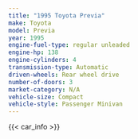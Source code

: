 ```yaml
---
title: "1995 Toyota Previa"
make: Toyota
model: Previa
year: 1995
engine-fuel-type: regular unleaded
engine-hp: 138
engine-cylinders: 4
transmission-type: Automatic
driven-wheels: Rear wheel drive
number-of-doors: 3
market-category: N/A
vehicle-size: Compact
vehicle-style: Passenger Minivan
---
```


{{< car_info >}}
